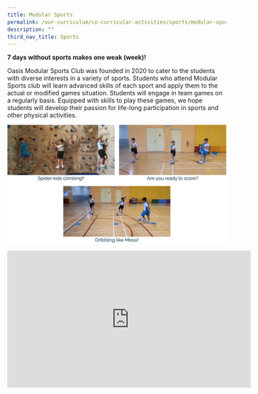```yaml
---
title: Modular Sports
permalink: /our-curriculum/co-curricular-activities/sports/modular-sports/
description: ""
third_nav_title: Sports
---
```

**7 days without sports makes one weak (week)!**

Oasis Modular Sports Club was founded in 2020 to cater to the students with diverse interests in a variety of sports. Students who attend Modular Sports club will learn advanced skills of each sport and apply them to the actual or modified games situation. Students will engage in team games on a regularly basis. Equipped with skills to play these games, we hope students will develop their passion for life-long participation in sports and other physical activities.

![](/images/modular%20sports%201.png)

<iframe width="560" height="315" src="https://www.youtube.com/embed/zTE6mk94blY" title="YouTube video player" frameborder="0" allow="accelerometer; autoplay; clipboard-write; encrypted-media; gyroscope; picture-in-picture" allowfullscreen></iframe>